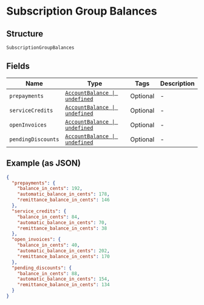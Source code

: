
# Subscription Group Balances

## Structure

`SubscriptionGroupBalances`

## Fields

| Name | Type | Tags | Description |
|  --- | --- | --- | --- |
| `prepayments` | [`AccountBalance \| undefined`](../../doc/models/account-balance.md) | Optional | - |
| `serviceCredits` | [`AccountBalance \| undefined`](../../doc/models/account-balance.md) | Optional | - |
| `openInvoices` | [`AccountBalance \| undefined`](../../doc/models/account-balance.md) | Optional | - |
| `pendingDiscounts` | [`AccountBalance \| undefined`](../../doc/models/account-balance.md) | Optional | - |

## Example (as JSON)

```json
{
  "prepayments": {
    "balance_in_cents": 192,
    "automatic_balance_in_cents": 178,
    "remittance_balance_in_cents": 146
  },
  "service_credits": {
    "balance_in_cents": 84,
    "automatic_balance_in_cents": 70,
    "remittance_balance_in_cents": 38
  },
  "open_invoices": {
    "balance_in_cents": 40,
    "automatic_balance_in_cents": 202,
    "remittance_balance_in_cents": 170
  },
  "pending_discounts": {
    "balance_in_cents": 88,
    "automatic_balance_in_cents": 154,
    "remittance_balance_in_cents": 134
  }
}
```

